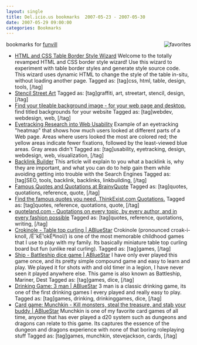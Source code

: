 ```yaml
---
layout: single
title: Del.icio.us bookmarks  2007-05-23 - 2007-05-30
date: 2007-05-29 09:00:00
categories: Bookmarks
---
```

bookmarks for <a href="http://del.icio.us/funvill"> funvill</a>
<a href="http://del.icio.us/funvill"> <img src="/public/uploads/2007/03/favorites_icon.thumbnail.jpg" alt="favorites" align="right" /></a>
<ul>
	<li><a href="http://www.somacon.com/p141.php" title="http://www.somacon.com/p141.php">HTML and CSS Table Border Style Wizard</a>
Welcome to the totally revamped HTML and CSS border style wizard! Use this wizard to experiment with table border styles and generate style source code. This wizard uses dynamic HTML to change the style of the table in-situ, without loading another page. Tagged as: [tag]css, html, table, design, tools, [/tag]</li>
	<li><a href="http://streetart.splitbrain.org/" title="http://streetart.splitbrain.org/">Stencil Street Art</a>
Tagged as: [tag]graffiti, art, streetart, stencil, design, [/tag]</li>
	<li><a href="http://repeatxy.com/" title="http://repeatxy.com/">Find your tileable background image - for your web page and desktop.</a>
find titled backgrounds for your website Tagged as: [tag]webdev, webdesign, web, [/tag]</li>
	<li><a href="http://www.useit.com/eyetracking/" title="http://www.useit.com/eyetracking/">Eyetracking Research into Web Usability</a>
Example of an eyetracking "heatmap" that shows how much users looked at different parts of a Web page. Areas where users looked the most are colored red; the yellow areas indicate fewer fixations, followed by the least-viewed blue areas. Gray areas didn't Tagged as: [tag]usability, eyetracking, design, webdesign, web, visualization, [/tag]</li>
	<li><a href="http://www.webconfs.com/backlink-builder.php" title="http://www.webconfs.com/backlink-builder.php">Backlink Builder</a>
This article will explain to you what a backlink is, why they are important, and what you can do to help gain them while avoiding getting into trouble with the Search Engines Tagged as: [tag]SEO, tools, backlink, backlinks, linkbuilding, [/tag]</li>
	<li><a href="http://www.brainyquote.com/" title="http://www.brainyquote.com/">Famous Quotes and Quotations at BrainyQuote</a>
Tagged as: [tag]quotes, quotations, reference, quote, [/tag]</li>
	<li><a href="http://thinkexist.com/" title="http://thinkexist.com/">Find the famous quotes you need, ThinkExist.com Quotations.</a>
Tagged as: [tag]quotes, reference, quotations, quote, [/tag]</li>
	<li><a href="http://www.quoteland.com/" title="http://www.quoteland.com/">quoteland.com - Quotations on every topic, by every author, and in every fashion possible</a>
Tagged as: [tag]quotes, reference, quotations, writing, [/tag]</li>
	<li><a href="/crokinole-table-top-curling/" title="/crokinole-table-top-curling/">Crokinole - Table top curling | ABlueStar</a>
Crokinole (pronounced croak-i-knoll, /ËˆkÉ¹okÉªinol/) is one of the most memorable childhood games that I use to play with my family. Its basically miniature table top curling board but fun (unlike real curling). Tagged as: [tag]games, [/tag]</li>
	<li><a href="/ship-battleship-dice-game/" title="/ship-battleship-dice-game/">Ship - Battleship dice game | ABlueStar</a>
I have only ever played this game once, and its pretty simple compound game and easy to learn and play. We played it for shots with and old timer in a legion, I have never seen it played anywhere else.  This game is also known as Battleship, Mariner, Dest Tagged as: [tag]games, dice, [/tag]</li>
	<li><a href="/drinking-game-3-man/" title="/drinking-game-3-man/">Drinking Game: 3 man | ABlueStar</a>
3 man is a classic drinking game, its one of the first drinking games I every played and really easy to play. Tagged as: [tag]games, drinking, drinkinggames, dice, [/tag]</li>
	<li><a href="/card-game-munchkin-kill-monsters-steal-the-treasure-and-stab-your-buddy/" title="/card-game-munchkin-kill-monsters-steal-the-treasure-and-stab-your-buddy/">Card game: Munchkin - Kill monsters, steal the treasure, and stab your buddy | ABlueStar</a>
Munchkin is one of my favorite card games of all time, anyone that has ever played a d20 system such as dungeons and dragons can relate to this game. Its captures the essence of the dungeon and dragons experience with none of that boring roleplaying stuff Tagged as: [tag]games, munchkin, stevejackson, cards, [/tag]</li>
</ul>
